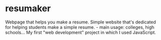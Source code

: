 # resumaker
Webpage that helps you make a resume.
Simple website that's dedicated for helping students make a simple resume. - main usage: colleges, high schools...
My first "web development" project in which I used JavaScript.
